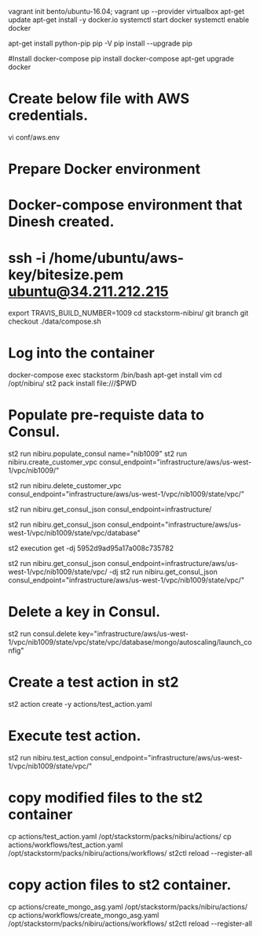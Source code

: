 vagrant init bento/ubuntu-16.04; vagrant up --provider virtualbox
apt-get update
apt-get install -y docker.io
systemctl start docker
systemctl enable docker

apt-get install python-pip
pip -V
pip install --upgrade pip

#Install docker-compose
pip install docker-compose
apt-get upgrade docker



# Create below file with AWS credentials.
vi conf/aws.env



# Prepare Docker environment
# Docker-compose environment that Dinesh created. 
# ssh -i /home/ubuntu/aws-key/bitesize.pem ubuntu@34.211.212.215
export TRAVIS_BUILD_NUMBER=1009
cd stackstorm-nibiru/
git branch
git checkout <branch-name>
./data/compose.sh

# Log into the container
docker-compose exec stackstorm /bin/bash
apt-get install vim
cd /opt/nibiru/
st2 pack install file:///$PWD

# Populate pre-requiste data to Consul. 
st2 run nibiru.populate_consul name="nib1009"
st2 run nibiru.create_customer_vpc consul_endpoint="infrastructure/aws/us-west-1/vpc/nib1009/"

st2 run nibiru.delete_customer_vpc consul_endpoint="infrastructure/aws/us-west-1/vpc/nib1009/state/vpc/"

st2 run nibiru.get_consul_json consul_endpoint=infrastructure/

st2 run nibiru.get_consul_json consul_endpoint="infrastructure/aws/us-west-1/vpc/nib1009/state/vpc/database"

st2 execution get -dj 5952d9ad95a17a008c735782

st2 run nibiru.get_consul_json consul_endpoint=infrastructure/aws/us-west-1/vpc/nib1009/state/vpc/ -dj
st2 run nibiru.get_consul_json consul_endpoint="infrastructure/aws/us-west-1/vpc/nib1009/state/vpc/"

# Delete a key in Consul. 
st2 run consul.delete key="infrastructure/aws/us-west-1/vpc/nib1009/state/vpc/state/vpc/database/mongo/autoscaling/launch_config"

# Create a test action in st2
st2 action create -y actions/test_action.yaml

# Execute test action. 
st2 run nibiru.test_action consul_endpoint="infrastructure/aws/us-west-1/vpc/nib1009/state/vpc/"

# copy modified files to the st2 container
cp actions/test_action.yaml /opt/stackstorm/packs/nibiru/actions/
cp actions/workflows/test_action.yaml /opt/stackstorm/packs/nibiru/actions/workflows/
st2ctl reload --register-all

# copy action files to st2 container. 
cp actions/create_mongo_asg.yaml /opt/stackstorm/packs/nibiru/actions/
cp actions/workflows/create_mongo_asg.yaml /opt/stackstorm/packs/nibiru/actions/workflows/
st2ctl reload --register-all

